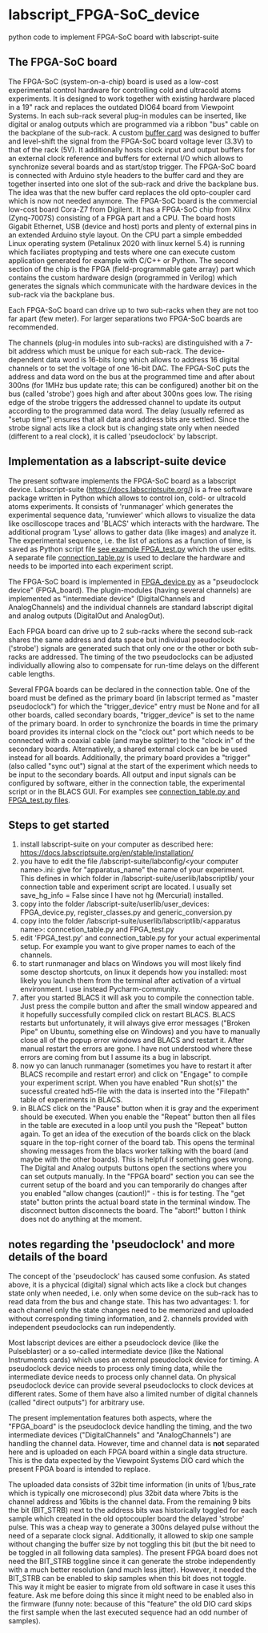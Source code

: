 # labscript_FPGA-SoC_device
python code to implement FPGA-SoC board with labscript-suite

## The FPGA-SoC board

The FPGA-SoC (system-on-a-chip) board is used as a low-cost experimental control hardware for controlling cold and ultracold atoms experiments. It is designed to work together with existing hardware placed in a 19" rack and replaces the outdated DIO64 board from Viewpoint Systems. In each sub-rack several plug-in modules can be inserted, like digital or analog outputs which are programmed via a ribbon "bus" cable on the backplane of the sub-rack. A custom [buffer card](/FPGA-buffer-card) was designed to buffer and level-shift the signal from the FPGA-SoC board voltage lever (3.3V) to that of the rack (5V). It additionally hosts clock input and output buffers for an external clock reference and buffers for external I/O which allows to synchronize several boards and as start/stop trigger. The FPGA-SoC board is connected with Arduino style headers to the buffer card and they are together inserted into one slot of the sub-rack and drive the backplane bus. The idea was that the new buffer card replaces the old opto-coupler card which is now not needed anymore. The FPGA-SoC board is the commercial low-cost board Cora-Z7 from Digilent. It has a FPGA-SoC chip from Xilinx (Zynq-7007S) consisting of a FPGA part and a CPU. The board hosts Gigabit Ethernet, USB (device and host) ports and plenty of external pins in an extended Arduino style layout. On the CPU part a simple embedded Linux operating system (Petalinux 2020 with linux kernel 5.4) is running which faciliates proptyping and tests where one can execute custom application generated for example with C/C++ or Python. The second section of the chip is the FPGA (field-programmable gate array) part which contains the custom hardware design (programmed in Verilog) which generates the signals which communicate with the hardware devices in the sub-rack via the backplane bus. 

Each FPGA-SoC board can drive up to two sub-racks when they are not too far apart (few meter). For larger separations two FPGA-SoC boards are recommended.

The channels (plug-in modules into sub-racks) are distinguished with a 7-bit address which must be unique for each sub-rack. The device-dependent data word is 16-bits long which allows to address 16 digital channels or to set the voltage of one 16-bit DAC. The FPGA-SoC puts the address and data word on the bus at the programmed time and after about 300ns (for 1MHz bus update rate; this can be configured) another bit on the bus (called 'strobe') goes high and after about 300ns goes low. The rising edge of the strobe triggers the addressed channel to update its output according to the programmed data word. The delay (usually referred as "setup time") ensures that all data and address bits are settled. Since the strobe signal acts like a clock but is changing state only when needed (different to a real clock), it is called 'pseudoclock' by labscript.

## Implementation as a labscript-suite device

The present software implements the FPGA-SoC board as a labscript device. Labscript-suite (https://docs.labscriptsuite.org/) is a free software package written in Python which allows to control ion, cold- or ultracold atoms experiments. It consists of 'runmanager' which generates the experimental sequence data, 'runviewer' which allows to visualize the data like oscilloscope traces and 'BLACS' which interacts with the hardware. The additional program 'Lyse' allows to gather data (like images) and analyze it. The experimental sequence, i.e. the list of actions as a function of time, is saved as Python script file [see example FPGA_test.py](/labscript-suite/userlib/labscriptlib/FPGA_test/FPGA_test.py) which the user edits. A separate file [connection_table.py](/labscript-suite/userlib/labscriptlib/FPGA_test/connection_table.py) is used to declare the hardware and needs to be imported into each experiment script.

The FPGA-SoC board is implemented in [FPGA_device.py](/labscript-suite/userlib/user_devices/FPGA_device.py) as a "pseudoclock device" (FPGA_board). The plugin-modules (having several channels) are implemented as "intermediate device" (DigitalChannels and AnalogChannels) and the individual channels are standard labscript digital and analog outputs (DigitalOut and AnalogOut).

Each FPGA board can drive up to 2 sub-racks where the second sub-rack shares the same address and data space but individual pseudoclock ('strobe') signals are generated such that only one or the other or both sub-racks are addressed. The timing of the two pseudoclocks can be adjusted individually allowing also to compensate for run-time delays on the different cable lengths.

Several FPGA boards can be declared in the connection table. One of the board must be defined as the primary board (in labscript termed as "master pseudoclock") for which the "trigger_device" entry must be None and for all other boards, called secondary boards, "trigger_device" is set to the name of the primary board. In order to synchronize the boards in time the primary board provides its internal clock on the "clock out" port which needs to be connected with a coaxial cable (and maybe splitter) to the "clock in" of the secondary boards. Alternatively, a shared external clock can be be used instead for all boards. Additionally, the primary board provides a "trigger" (also called "sync out") signal at the start of the experiment which needs to be input to the secondary boards. All output and input signals can be configured by software, either in the connection table, the experimental script or in the BLACS GUI. For examples see [connection_table.py and FPGA_test.py files](/labscript-suite/userlib/labscriptlib/FPGA_test/).

## Steps to get started

1. install labscript-suite on your computer as described here: https://docs.labscriptsuite.org/en/stable/installation/
2. you have to edit the file /labscript-suite/labconfig/\<your computer name\>.ini: give for "apparatus_name" the name of your experiment. This defines in which folder in /labscript-suite/userlib/labscriptlib/ your connection table and experiment script are located. I usually set save_hg_info = False since I have not hg (Mercurial) installed.
3. copy into the folder /labscript-suite/userlib/user_devices: FPGA_device.py, register_classes.py and generic_conversion.py
4. copy into the folder /labscript-suite/userlib/labscriptlib/\<apparatus name\>: conncetion_table.py and FPGA_test.py
5. edit 'FPGA_test.py' and connection_table.py for your actual experimental setup. For example you want to give proper names to each of the channels.
6. to start runmanager and blacs on Windows you will most likely find some desctop shortcuts, on linux it depends how you installed: most likely you launch them from the terminal after activation of a virtual environment. I use instead Pycharm-community.
7. after you started BLACS it will ask you to compile the connection table. Just press the compile button and after the small window appeared and it hopefully successfully compiled click on restart BLACS. BLACS restarts but unfortunately, it will always give error messages ("Broken Pipe" on Ubuntu, something else on Windows) and you have to manually close all of the popup error windows and BLACS and restart it. After manual restart the errors are gone. I have not understood where these errors are coming from but I assume its a bug in labscript. 
8. now yo can lanuch runmanager (sometimes you have to restart it after BLACS recompile and restart error) and click on "Engage" to compile your experiment script. When you have enabled "Run shot(s)" the sucessful created hd5-file with the data is inserted into the "Filepath" table of experiments in BLACS.
9. in BLACS click on the "Pause" button when it is gray and the experiment should be executed. When you enable the "Repeat" button then all files in the table are executed in a loop until you push the "Repeat" button again. To get an idea of the execution of the boards click on the black square in the top-right corner of the board tab. This opens the terminal showing messages from the blacs worker talking with the board (and maybe with the other boards). This is helpful if something goes wrong. The Digital and Analog outputs buttons open the sections where you can set outputs manually. In the "FPGA board" section you can see the current setup of the board and you can temporarily do changes after you enabled "allow changes (caution!)" - this is for testing. The "get state" button prints the actual board state in the terminal window. The disconnect button disconnects the board. The "abort!" button I think does not do anything at the moment.

## notes regarding the 'pseudoclock' and more details of the board

The concept of the 'pseudoclock' has caused some confusion. As stated above, it is a phycical (digital) signal which acts like a clock but changes state only when needed, i.e. only when some device on the sub-rack has to read data from the bus and change state. This has two advantages: 1. for each channel only the state changes need to be memorized and uploaded without corresponding timing information, and 2. channels provided with independent pseudoclocks can run independently.

Most labscript devices are either a pseudoclock device (like the Pulseblaster) or a so-called intermediate device (like the National Instruments cards) which uses an external pseudoclock device for timing. A pseudoclock device needs to process only timing data, while the intermediate device needs to process only channel data. On physical pseudoclock device can provide several pseudoclocks to clock devices at different rates. Some of them have also a limited number of digital channels (called "direct outputs") for arbitrary use. 

The present implementation features both aspects, where the "FPGA_board" is the pseudoclock device handling the timing, and the two intermediate devices ("DigitalChannels" and "AnalogChannels") are handling the channel data. However, time and channel data is **not** separated here and is uploaded on each FPGA board within a single data structure. This is the data expected by the Viewpoint Systems DIO card which the present FPGA board is intended to replace.

The uploaded data consists of 32bit time information (in units of 1/bus_rate which is typically one microsecond) plus 32bit data where 7bits is the channel address and 16bits is the channel data. From the remaining 9 bits the bit (BIT_STRB) next to the address bits was historically toggled for each sample which created in the old optocoupler board the delayed 'strobe' pulse. This was a cheap way to generate a 300ns delayed pulse without the need of a separate clock signal. Additionally, it allowed to skip one sample without changing the buffer size by not toggling this bit (but the bit need to be toggled in all following data samples). The present FPGA board does not need the BIT_STRB toggline since it can generate the strobe independently with a much better resolution (and much less jitter). However, it needed the BIT_STRB can be enabled to skip samples when this bit does not toggle. This way it might be easier to migrate from old software in case it uses this feature. Ask me before doing this since it might need to be enabled also in the firmware (funny note: because of this "feature" the old DIO card skips the first sample when the last executed sequence had an odd number of samples).


